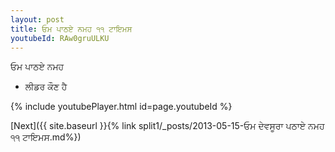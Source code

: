 ```yaml
---
layout: post
title: ਓਮ ਪਾਠਏ ਨਮਹ ੧੧ ਟਾਇਮਸ
youtubeId: RAw0gruULKU
---
```

 
 
 ਓਮ ਪਾਠਏ ਨਮਹ  
 
 -  ਲੀਡਰ ਕੌਣ ਹੈ 
 
  
 
  
 
 
 
 
 
 


{% include youtubePlayer.html id=page.youtubeId %}
 
[Next]({{ site.baseurl }}{% link  split1/_posts/2013-05-15-ਓਮ ਦੇਵਸੂਰਾ ਪਠਾਏ ਨਮਹ ੧੧ ਟਾਇਮਸ.md%})
 
